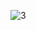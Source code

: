 ![3](https://user-images.githubusercontent.com/35347949/164988616-9f47e8d9-9ee4-4e26-8dfc-d02e3755e04b.jpg)
